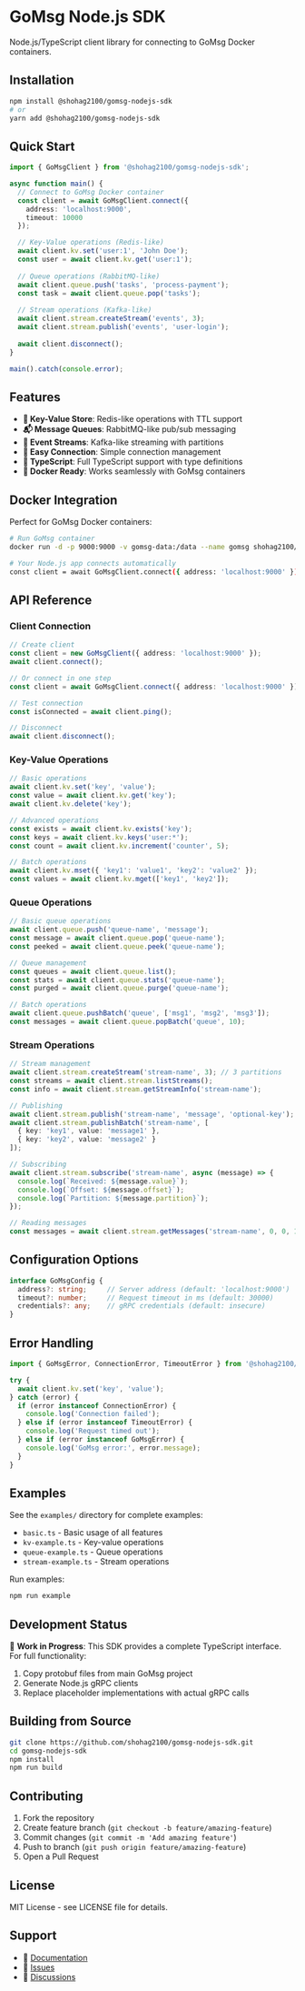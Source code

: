 # GoMsg Node.js SDK

Node.js/TypeScript client library for connecting to GoMsg Docker containers.

## Installation

```bash
npm install @shohag2100/gomsg-nodejs-sdk
# or
yarn add @shohag2100/gomsg-nodejs-sdk
```

## Quick Start

```typescript
import { GoMsgClient } from '@shohag2100/gomsg-nodejs-sdk';

async function main() {
  // Connect to GoMsg Docker container
  const client = await GoMsgClient.connect({
    address: 'localhost:9000',
    timeout: 10000
  });

  // Key-Value operations (Redis-like)
  await client.kv.set('user:1', 'John Doe');
  const user = await client.kv.get('user:1');
  
  // Queue operations (RabbitMQ-like)
  await client.queue.push('tasks', 'process-payment');
  const task = await client.queue.pop('tasks');
  
  // Stream operations (Kafka-like)
  await client.stream.createStream('events', 3);
  await client.stream.publish('events', 'user-login');
  
  await client.disconnect();
}

main().catch(console.error);
```

## Features

- **🔑 Key-Value Store**: Redis-like operations with TTL support
- **📬 Message Queues**: RabbitMQ-like pub/sub messaging
- **🌊 Event Streams**: Kafka-like streaming with partitions
- **🔌 Easy Connection**: Simple connection management
- **📝 TypeScript**: Full TypeScript support with type definitions
- **🐳 Docker Ready**: Works seamlessly with GoMsg containers

## Docker Integration

Perfect for GoMsg Docker containers:

```bash
# Run GoMsg container
docker run -d -p 9000:9000 -v gomsg-data:/data --name gomsg shohag2100/gomsg:latest

# Your Node.js app connects automatically
const client = await GoMsgClient.connect({ address: 'localhost:9000' });
```

## API Reference

### Client Connection

```typescript
// Create client
const client = new GoMsgClient({ address: 'localhost:9000' });
await client.connect();

// Or connect in one step
const client = await GoMsgClient.connect({ address: 'localhost:9000' });

// Test connection
const isConnected = await client.ping();

// Disconnect
await client.disconnect();
```

### Key-Value Operations

```typescript
// Basic operations
await client.kv.set('key', 'value');
const value = await client.kv.get('key');
await client.kv.delete('key');

// Advanced operations
const exists = await client.kv.exists('key');
const keys = await client.kv.keys('user:*');
const count = await client.kv.increment('counter', 5);

// Batch operations
await client.kv.mset({ 'key1': 'value1', 'key2': 'value2' });
const values = await client.kv.mget(['key1', 'key2']);
```

### Queue Operations

```typescript
// Basic queue operations
await client.queue.push('queue-name', 'message');
const message = await client.queue.pop('queue-name');
const peeked = await client.queue.peek('queue-name');

// Queue management
const queues = await client.queue.list();
const stats = await client.queue.stats('queue-name');
const purged = await client.queue.purge('queue-name');

// Batch operations
await client.queue.pushBatch('queue', ['msg1', 'msg2', 'msg3']);
const messages = await client.queue.popBatch('queue', 10);
```

### Stream Operations

```typescript
// Stream management
await client.stream.createStream('stream-name', 3); // 3 partitions
const streams = await client.stream.listStreams();
const info = await client.stream.getStreamInfo('stream-name');

// Publishing
await client.stream.publish('stream-name', 'message', 'optional-key');
await client.stream.publishBatch('stream-name', [
  { key: 'key1', value: 'message1' },
  { key: 'key2', value: 'message2' }
]);

// Subscribing
await client.stream.subscribe('stream-name', async (message) => {
  console.log(`Received: ${message.value}`);
  console.log(`Offset: ${message.offset}`);
  console.log(`Partition: ${message.partition}`);
});

// Reading messages
const messages = await client.stream.getMessages('stream-name', 0, 0, 10);
```

## Configuration Options

```typescript
interface GoMsgConfig {
  address?: string;     // Server address (default: 'localhost:9000')
  timeout?: number;     // Request timeout in ms (default: 30000)
  credentials?: any;    // gRPC credentials (default: insecure)
}
```

## Error Handling

```typescript
import { GoMsgError, ConnectionError, TimeoutError } from '@shohag2100/gomsg-nodejs-sdk';

try {
  await client.kv.set('key', 'value');
} catch (error) {
  if (error instanceof ConnectionError) {
    console.log('Connection failed');
  } else if (error instanceof TimeoutError) {
    console.log('Request timed out');
  } else if (error instanceof GoMsgError) {
    console.log('GoMsg error:', error.message);
  }
}
```

## Examples

See the `examples/` directory for complete examples:

- `basic.ts` - Basic usage of all features
- `kv-example.ts` - Key-value operations
- `queue-example.ts` - Queue operations  
- `stream-example.ts` - Stream operations

Run examples:

```bash
npm run example
```

## Development Status

🚧 **Work in Progress**: This SDK provides a complete TypeScript interface. For full functionality:

1. Copy protobuf files from main GoMsg project
2. Generate Node.js gRPC clients
3. Replace placeholder implementations with actual gRPC calls

## Building from Source

```bash
git clone https://github.com/shohag2100/gomsg-nodejs-sdk.git
cd gomsg-nodejs-sdk
npm install
npm run build
```

## Contributing

1. Fork the repository
2. Create feature branch (`git checkout -b feature/amazing-feature`)
3. Commit changes (`git commit -m 'Add amazing feature'`)
4. Push to branch (`git push origin feature/amazing-feature`)
5. Open a Pull Request

## License

MIT License - see LICENSE file for details.

## Support

- 📖 [Documentation](https://github.com/shohag2100/gomsg-nodejs-sdk/wiki)
- 🐛 [Issues](https://github.com/shohag2100/gomsg-nodejs-sdk/issues)
- 💬 [Discussions](https://github.com/shohag2100/gomsg-nodejs-sdk/discussions)
